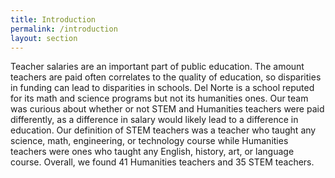 ```yaml
---
title: Introduction
permalink: /introduction
layout: section
---
```


Teacher salaries are an important part of public education. The amount teachers are paid often correlates to the quality of education, so disparities in funding can lead to disparities in schools. Del Norte is a school reputed for its math and science programs but not its humanities ones. Our team was curious about whether or not STEM and Humanities teachers were paid differently, as a difference in salary would likely lead to a difference in education. Our definition of STEM teachers was a teacher who taught any science, math, engineering, or technology course while Humanities teachers were ones who taught any English, history, art, or language course. Overall, we found 41 Humanities teachers and 35 STEM teachers.